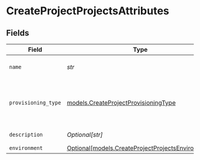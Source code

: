 # CreateProjectProjectsAttributes


## Fields

| Field                                                                                              | Type                                                                                               | Required                                                                                           | Description                                                                                        |
| -------------------------------------------------------------------------------------------------- | -------------------------------------------------------------------------------------------------- | -------------------------------------------------------------------------------------------------- | -------------------------------------------------------------------------------------------------- |
| `name`                                                                                             | *str*                                                                                              | :heavy_check_mark:                                                                                 | The project name. Must be unique.                                                                  |
| `provisioning_type`                                                                                | [models.CreateProjectProvisioningType](../models/createprojectprovisioningtype.md)                 | :heavy_check_mark:                                                                                 | The provisioning type of the project. Default: on_demand                                           |
| `description`                                                                                      | *Optional[str]*                                                                                    | :heavy_minus_sign:                                                                                 | The project description.                                                                           |
| `environment`                                                                                      | [Optional[models.CreateProjectProjectsEnvironment]](../models/createprojectprojectsenvironment.md) | :heavy_minus_sign:                                                                                 | N/A                                                                                                |